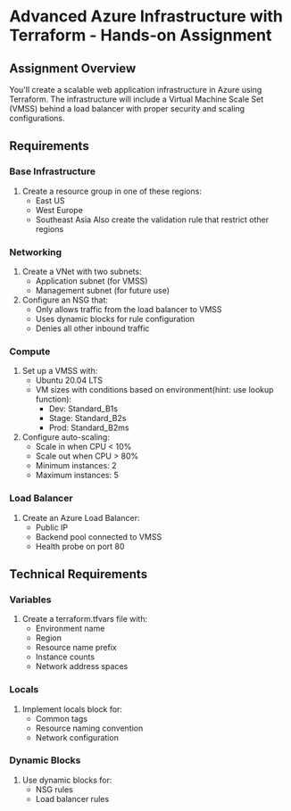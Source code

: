 # Advanced Azure Infrastructure with Terraform - Hands-on Assignment


## Assignment Overview
You'll create a scalable web application infrastructure in Azure using Terraform. The infrastructure will include a Virtual Machine Scale Set (VMSS) behind a load balancer with proper security and scaling configurations.

## Requirements

### Base Infrastructure
1. Create a resource group in one of these regions:
   - East US
   - West Europe
   - Southeast Asia
Also create the validation rule that restrict other regions

### Networking
1. Create a VNet with two subnets:
   - Application subnet (for VMSS)
   - Management subnet (for future use)
2. Configure an NSG that:
   - Only allows traffic from the load balancer to VMSS
   - Uses dynamic blocks for rule configuration
   - Denies all other inbound traffic

### Compute
1. Set up a VMSS with:
   - Ubuntu 20.04 LTS
   - VM sizes with conditions based on environment(hint: use lookup function):
     * Dev: Standard_B1s
     * Stage: Standard_B2s
     * Prod: Standard_B2ms
2. Configure auto-scaling:
   - Scale in when CPU < 10%
   - Scale out when CPU > 80%
   - Minimum instances: 2
   - Maximum instances: 5

### Load Balancer
1. Create an Azure Load Balancer:
   - Public IP
   - Backend pool connected to VMSS
   - Health probe on port 80

## Technical Requirements

### Variables
1. Create a terraform.tfvars file with:
   - Environment name
   - Region
   - Resource name prefix
   - Instance counts
   - Network address spaces

### Locals
1. Implement locals block for:
   - Common tags
   - Resource naming convention
   - Network configuration

### Dynamic Blocks
1. Use dynamic blocks for:
   - NSG rules
   - Load balancer rules

